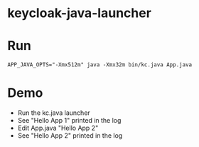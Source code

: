 # keycloak-java-launcher

# Run
```
APP_JAVA_OPTS="-Xmx512m" java -Xmx32m bin/kc.java App.java
```

# Demo
- Run the kc.java launcher
- See "Hello App 1" printed in the log
- Edit App.java "Hello App 2"
- See "Hello App 2" printed in the log